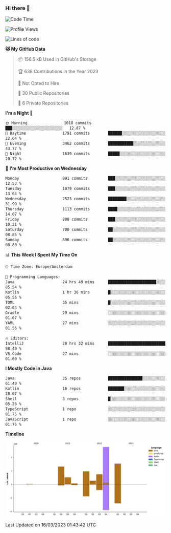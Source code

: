 ### Hi there 👋


<!--START_SECTION:waka-->
![Code Time](http://img.shields.io/badge/Code%20Time-3%2C081%20hrs%2014%20mins-blue)

![Profile Views](http://img.shields.io/badge/Profile%20Views-0-blue)

![Lines of code](https://img.shields.io/badge/From%20Hello%20World%20I%27ve%20Written-8.2%20million%20lines%20of%20code-blue)

**🐱 My GitHub Data** 

> 📦 156.5 kB Used in GitHub's Storage 
 > 
> 🏆 638 Contributions in the Year 2023
 > 
> 🚫 Not Opted to Hire
 > 
> 📜 30 Public Repositories 
 > 
> 🔑 6 Private Repositories 
 > 
**I'm a Night 🦉** 

```text
🌞 Morning                1018 commits        ███░░░░░░░░░░░░░░░░░░░░░░   12.87 % 
🌆 Daytime                1791 commits        ██████░░░░░░░░░░░░░░░░░░░   22.64 % 
🌃 Evening                3462 commits        ███████████░░░░░░░░░░░░░░   43.77 % 
🌙 Night                  1639 commits        █████░░░░░░░░░░░░░░░░░░░░   20.72 % 
```
📅 **I'm Most Productive on Wednesday** 

```text
Monday                   991 commits         ███░░░░░░░░░░░░░░░░░░░░░░   12.53 % 
Tuesday                  1079 commits        ███░░░░░░░░░░░░░░░░░░░░░░   13.64 % 
Wednesday                2523 commits        ████████░░░░░░░░░░░░░░░░░   31.90 % 
Thursday                 1113 commits        ████░░░░░░░░░░░░░░░░░░░░░   14.07 % 
Friday                   808 commits         ███░░░░░░░░░░░░░░░░░░░░░░   10.21 % 
Saturday                 700 commits         ██░░░░░░░░░░░░░░░░░░░░░░░   08.85 % 
Sunday                   696 commits         ██░░░░░░░░░░░░░░░░░░░░░░░   08.80 % 
```


📊 **This Week I Spent My Time On** 

```text
🕑︎ Time Zone: Europe/Amsterdam

💬 Programming Languages: 
Java                     24 hrs 49 mins      █████████████████████░░░░   85.54 % 
Kotlin                   1 hr 36 mins        █░░░░░░░░░░░░░░░░░░░░░░░░   05.56 % 
TOML                     35 mins             █░░░░░░░░░░░░░░░░░░░░░░░░   02.04 % 
Gradle                   29 mins             ░░░░░░░░░░░░░░░░░░░░░░░░░   01.67 % 
YAML                     27 mins             ░░░░░░░░░░░░░░░░░░░░░░░░░   01.56 % 

🔥 Editors: 
IntelliJ                 28 hrs 32 mins      █████████████████████████   98.40 % 
VS Code                  27 mins             ░░░░░░░░░░░░░░░░░░░░░░░░░   01.60 % 
```

**I Mostly Code in Java** 

```text
Java                     35 repos            ███████████████░░░░░░░░░░   61.40 % 
Kotlin                   16 repos            ███████░░░░░░░░░░░░░░░░░░   28.07 % 
Shell                    3 repos             █░░░░░░░░░░░░░░░░░░░░░░░░   05.26 % 
TypeScript               1 repo              ░░░░░░░░░░░░░░░░░░░░░░░░░   01.75 % 
JavaScript               1 repo              ░░░░░░░░░░░░░░░░░░░░░░░░░   01.75 % 
```



**Timeline**

![Lines of Code chart](https://raw.githubusercontent.com/powercasgamer/powercasgamer/master/assets/bar_graph.png)


 Last Updated on 16/03/2023 01:43:42 UTC
<!--END_SECTION:waka-->
